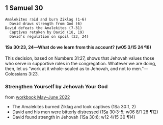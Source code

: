 ## 1 Samuel 30

```
Amalekites raid and burn Ziklag (1-6)
  David draws strength from God (6)
David defeats the Amalekites (7-31)
  Captives retaken by David (18, 19)
  David’s regulation on spoil (23, 24)
```

#### 1Sa 30:23, 24​—What do we learn from this account? (w05 3/15 24 ¶8)

This decision, based on Numbers 31:27, shows that Jehovah values those who serve in supportive roles in the congregation. Whatever we are doing, then, let us “work at it whole-souled as to Jehovah, and not to men.”​—Colossians 3:23.

### Strengthen Yourself by Jehovah Your God

from [workbook May–June 2022](https://www.jw.org/en/library/jw-meeting-workbook/may-june-2022-mwb/Life-and-Ministry-Meeting-Schedule-for-May-9-15-2022/Strengthen-Yourself-by-Jehovah-Your-God/)

- The Amalekites burned Ziklag and took captives (1Sa 30:1, 2)
- David and his men were bitterly distressed (1Sa 30:3-5; w06 8/1 28 ¶12)
- David found strength in Jehovah (1Sa 30:6; w12 4/15 30 ¶14)
